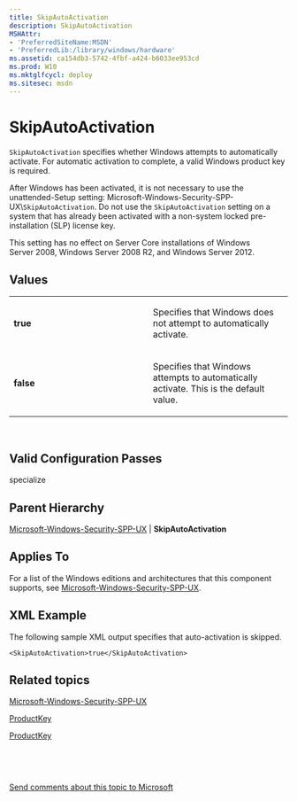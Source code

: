 ```yaml
---
title: SkipAutoActivation
description: SkipAutoActivation
MSHAttr:
- 'PreferredSiteName:MSDN'
- 'PreferredLib:/library/windows/hardware'
ms.assetid: ca154db3-5742-4fbf-a424-b6033ee953cd
ms.prod: W10
ms.mktglfcycl: deploy
ms.sitesec: msdn
---
```


# SkipAutoActivation


`SkipAutoActivation` specifies whether Windows attempts to automatically activate. For automatic activation to complete, a valid Windows product key is required.

After Windows has been activated, it is not necessary to use the unattended-Setup setting: Microsoft-Windows-Security-SPP-UX\\`SkipAutoActivation`. Do not use the `SkipAutoActivation` setting on a system that has already been activated with a non-system locked pre-installation (SLP) license key.

This setting has no effect on Server Core installations of Windows Server 2008, Windows Server 2008 R2, and Windows Server 2012.

## Values


<table>
<colgroup>
<col width="50%" />
<col width="50%" />
</colgroup>
<tbody>
<tr class="odd">
<td><p><strong>true</strong></p></td>
<td><p>Specifies that Windows does not attempt to automatically activate.</p></td>
</tr>
<tr class="even">
<td><p><strong>false</strong></p></td>
<td><p>Specifies that Windows attempts to automatically activate. This is the default value.</p></td>
</tr>
</tbody>
</table>

 

## Valid Configuration Passes


specialize

## Parent Hierarchy


[Microsoft-Windows-Security-SPP-UX](microsoft-windows-security-spp-ux.md) | **SkipAutoActivation**

## Applies To


For a list of the Windows editions and architectures that this component supports, see [Microsoft-Windows-Security-SPP-UX](microsoft-windows-security-spp-ux.md).

## XML Example


The following sample XML output specifies that auto-activation is skipped.

``` syntax
<SkipAutoActivation>true</SkipAutoActivation>
```

## Related topics


[Microsoft-Windows-Security-SPP-UX](microsoft-windows-security-spp-ux.md)

[ProductKey](microsoft-windows-shell-setupproductkey.md)

[ProductKey](microsoft-windows-setup-userdataproductkey.md)

 

 

[Send comments about this topic to Microsoft](mailto:wsddocfb@microsoft.com?subject=Documentation%20feedback%20%5Bp_unattend\p_unattend%5D:%20SkipAutoActivation%20%20RELEASE:%20%2810/3/2016%29&body=%0A%0APRIVACY%20STATEMENT%0A%0AWe%20use%20your%20feedback%20to%20improve%20the%20documentation.%20We%20don't%20use%20your%20email%20address%20for%20any%20other%20purpose,%20and%20we'll%20remove%20your%20email%20address%20from%20our%20system%20after%20the%20issue%20that%20you're%20reporting%20is%20fixed.%20While%20we're%20working%20to%20fix%20this%20issue,%20we%20might%20send%20you%20an%20email%20message%20to%20ask%20for%20more%20info.%20Later,%20we%20might%20also%20send%20you%20an%20email%20message%20to%20let%20you%20know%20that%20we've%20addressed%20your%20feedback.%0A%0AFor%20more%20info%20about%20Microsoft's%20privacy%20policy,%20see%20http://privacy.microsoft.com/default.aspx. "Send comments about this topic to Microsoft")





